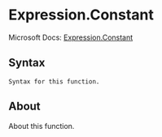---
---

# Expression.Constant

Microsoft Docs: [Expression.Constant](https://docs.microsoft.com/en-us/powerquery-m/expression-constant)

## Syntax

```
Syntax for this function.
```

## About

About this function.


